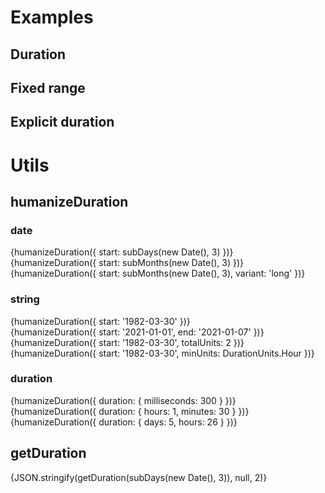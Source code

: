 <script lang="ts">
	import { subDays, subMonths, subSeconds } from 'date-fns';

	import Preview from '$lib/components/Preview.svelte';

	import Duration from '$lib/components/Duration.svelte';
	import { getDuration, humanizeDuration, DurationUnits } from '$lib/utils/duration';
</script>

# Examples

## Duration

<Preview>
	<div class="grid">
		<Duration start={new Date()} />
		<Duration start={new Date()} totalUnits={1} />
		<Duration start={new Date()} totalUnits={2} />
		<Duration start={new Date()} totalUnits={2} minUnits={DurationUnits.Second} />
		<Duration start={new Date()} minUnits={DurationUnits.Minute} />
		<Duration start={subSeconds(new Date(), 55)} totalUnits={1} />
	</div>
</Preview>

## Fixed range

<Preview>
	<Duration start={subDays(new Date(), 3)} end={subDays(new Date(), 1)} />
</Preview>

## Explicit duration

<Preview>
	<Duration duration={{ milliseconds: 54321 }} />
</Preview>

# Utils

## humanizeDuration

### date

<Preview>
	<div>{humanizeDuration({ start: subDays(new Date(), 3) })}</div>
	<div>{humanizeDuration({ start: subMonths(new Date(), 3) })}</div>
	<div>{humanizeDuration({ start: subMonths(new Date(), 3), variant: 'long' })}</div>
</Preview>

### string

<Preview>
	<div>{humanizeDuration({ start: '1982-03-30' })}</div>
	<div>{humanizeDuration({ start: '2021-01-01', end: '2021-01-07' })}</div>
	<div>{humanizeDuration({ start: '1982-03-30', totalUnits: 2 })}</div>
	<div>{humanizeDuration({ start: '1982-03-30', minUnits: DurationUnits.Hour })}</div>
</Preview>

### duration

<Preview>
	<div>{humanizeDuration({ duration: { milliseconds: 300 } })}</div>
	<div>{humanizeDuration({ duration: { hours: 1, minutes: 30 } })}</div>
	<div>{humanizeDuration({ duration: { days: 5, hours: 26 } })}</div>
</Preview>

## getDuration

<Preview>{JSON.stringify(getDuration(subDays(new Date(), 3)), null, 2)}</Preview>
